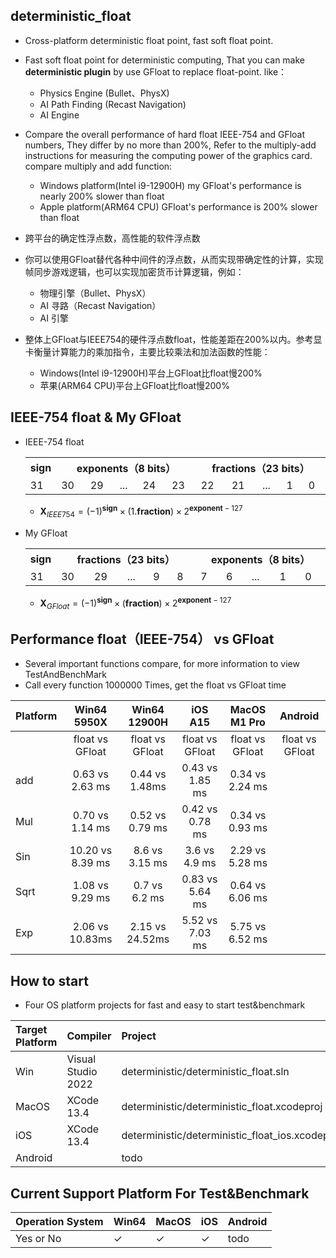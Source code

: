 ## deterministic_float
 * Cross-platform deterministic float point, fast soft float point.
 * Fast soft float point for deterministic computing, That
you can make **deterministic plugin** by use GFloat to replace float-point. like：
    * Physics Engine (Bullet、PhysX)
    * AI Path Finding (Recast Navigation)
    * AI Engine
 * Compare the overall performance of hard float IEEE-754 and GFloat numbers, They differ by no more than 200%, Refer to the multiply-add instructions for measuring the computing power of the graphics card. compare multiply and add function:
    * Windows platform(Intel i9-12900H) my GFloat's performance is nearly 200% slower than float
    * Apple platform(ARM64 CPU) GFloat's performance is  200% slower than float


  * 跨平台的确定性浮点数，高性能的软件浮点数
  * 你可以使用GFloat替代各种中间件的浮点数，从而实现带确定性的计算，实现帧同步游戏逻辑，也可以实现加密货币计算逻辑，例如：
    * 物理引擎（Bullet、PhysX）
    * AI 寻路（Recast Navigation）
    * AI 引擎
  * 整体上GFloat与IEEE754的硬件浮点数float，性能差距在200%以内。参考显卡衡量计算能力的乘加指令，主要比较乘法和加法函数的性能：
    * Windows(Intel i9-12900H)平台上GFloat比float慢200%
    * 苹果(ARM64 CPU)平台上GFloat比float慢200%
 

## IEEE-754 float & My GFloat
* IEEE-754 float
  <table  >
    <tr>
        <th align="center" >sign</th>
        <th align="center" colspan = "5" width="400">exponents（8 bits）</th>
        <th align="center" colspan = "5" width="400">fractions（23 bits）</th>
    </tr>
    <tr>
        <td >31</td>
        <td >30</td><td>29</td><td>...</td><td>24</td><td>23</td>
        <td >22</td><td>21</td><td>...</td><td>1</td><td>0</td>
    </tr>
    </table>

    * $\mathbf{X}_{IEEE754} = (-1)^\mathbf{sign} \times (1.\mathbf{fraction}) \times 2 ^{\mathbf{exponent} - 127}$
* My GFloat
  <table  >
    <tr>
        <th align="center" >sign</th>
        <th align="center" colspan = "5" width="400">fractions（23 bits）</th>
        <th align="center" colspan = "5" width="400">exponents（8 bits）</th>
    </tr>
    <tr>
        <td >31</td>
        <td >30</td><td>29</td><td>...</td><td>9</td><td>8</td>
        <td >7</td><td>6</td><td>...</td><td>1</td><td>0</td>
    </tr>
    </table>
    
    * $\mathbf{X}_{GFloat} = (-1)^\mathbf{sign} \times (\mathbf{fraction}) \times 2 ^{\mathbf{exponent} - 127}$

## Performance float（IEEE-754） vs GFloat
 * Several important functions compare, for more information to view TestAndBenchMark 
 * Call every function 1000000 Times, get the float vs GFloat time

Platform|Win64 5950X|Win64 12900H | iOS A15 | MacOS M1 Pro | Android |
|:--|:--:|:--: |:--:|:--:|:--:|
| |float vs GFloat| float vs GFloat| float vs GFloat|float vs GFloat |float vs GFloat
|add|0.63 vs 2.63 ms| 0.44 vs 1.48ms| 0.43 vs 1.85 ms|0.34 vs 2.24 ms |
|Mul|0.70 vs 1.14 ms| 0.52 vs 0.79 ms| 0.42 vs 0.78 ms |0.34 vs 0.93 ms|
|Sin|10.20 vs 8.39 ms|8.6 vs 3.15 ms| 3.6 vs 4.9 ms|2.29 vs 5.28 ms |
|Sqrt|1.08 vs 9.29  ms|0.7 vs 6.2 ms|0.83 vs 5.64 ms |0.64 vs 6.06 ms|
|Exp| 2.06 vs 10.83ms| 2.15 vs 24.52ms|5.52 vs 7.03 ms|5.75 vs 6.52 ms|
	
## How to start
 * Four OS platform projects for fast and easy to start test&benchmark

|Target Platform| Compiler| Project |
|:--|:--|:--|
|Win|Visual Studio 2022| deterministic/deterministic_float.sln|
|MacOS|XCode 13.4| deterministic/deterministic_float.xcodeproj |
|iOS|XCode 13.4| deterministic/deterministic_float_ios.xcodeproj |
|Android||todo|

## Current Support Platform For Test&Benchmark 
|Operation System|Win64|MacOS| iOS| Android|
|--|--|--|--|--|
|Yes or No | $\checkmark$  |$\checkmark$|$\checkmark$| todo |





